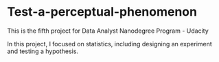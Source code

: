 # Test-a-perceptual-phenomenon
This is the fifth project for Data Analyst Nanodegree Program - Udacity

In this project, I focused on statistics, including designing an experiment and testing a hypothesis. 
